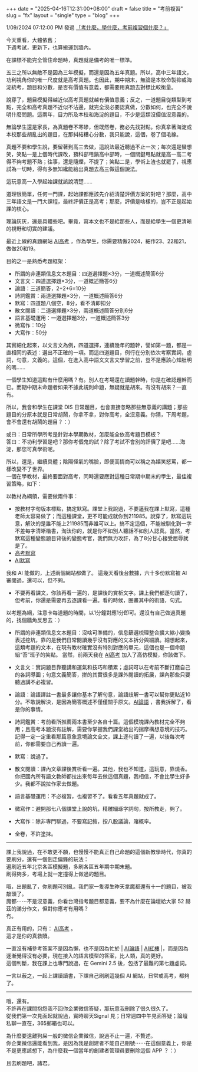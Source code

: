 +++
date = "2025-04-16T12:31:00+08:00"
draft = false
title = "考前複習"
slug = "fx"
layout = "single"
type = "blog"
+++

1/09/2024 07:12:00 PM 發過
<a href="https://blog.bdfzer.com/2024/01/blog-post_9.html" target="_blank">「考什麼，學什麼，考前複習個什麼？」</a> 

今天重看，大體依舊；  
下週考試，更新下，也算搬運到牆內。    

在課標不能完全管住命題時，真題就是備考的唯一標準。

五三之所以無敵不是因為三年模擬，而還是因為五年真題。所以，高中三年語文，功利視角你的唯一尺度就是高考真題。也因此，期中期末，無論是本校命製抑或海淀統考，題目和分數，是否有價值有意義，都需要用真題去對標比較衡量。

說穿了，題目模擬得越近似高考真題就越有價值意義；反之，一道題目從類型到考點，完全和高考真題不近似不沾邊，就完全沒必要認真做，分數如何，也完全不說明什麼問題。這兩年，目力所及本校和海淀的題目，不少是這類沒價值沒意義的。

無論學生還是家長，為真題卷不寒磣，但既然卷，務必先找對點。你真拿著海淀或本校那些胡亂出的題目，在那糾結糟心分數，我只能說，這個，卷了個毛線。

真題不要和學生說，要留著到高三去做，這說法最近聽過不止一次；每次還是蠻想笑，笑點一是上個時代課改，預科部甩鍋高中部時，一個關鍵甩點就是高一高二考得不夠考題不熟；往事，還是隨煙，不提了；笑點二是，學術上渣也就罷了，視應試為一切時，得有多無知纔能給出真題去高三做這個說法。

這玩意高一入學起始課就該說清楚……

道理很簡單，任何一門課，起始課都應該先介紹清楚評價方案的對吧？那麼，高中三年語文是一門大課程，最終評價正是高考；那麼，評價是啥樣的，豈不正是起始課的核心。

理論灰灰，還是具體些吧。畢竟，寫本文也不是給那些人，而是給學生一個更清晰的視野和切實的建議。

最近上線的真題網站 <a href="https://gk.bdfz.net" target="_blank">AI高考</a> ，作為學生，你需要精做2024，細作23、22和21，做做20和19。

目的之一是熟悉考題框架：

* 所謂的非連類信息文本題目：四道選擇題×3分，一道概述簡答6分
* 文言文：四道選擇題×3分，一道概述簡答6分
* 論語：三道簡答，2+2+6=10分
* 詩詞鑑賞：兩道選擇題×3分，一道概述簡答6分
* 默寫：四道題八個空，8分，看不清即扣分
* 散文閱讀：二道選擇題×3分，兩道概述簡答分別6分
* 語言基礎運用：一道選擇題3分，一道概述簡答3分
* 微寫作：10分
* 大寫作：50分  

其實細化起來，以文言文為例，四道選擇，連續幾年的題幹，譬如第一題，都是一直相同的表述：選出不正確的一項。而這四道題目，例行在分別依次考察實詞，虛詞，句意，文義的。這個，在進入高中語文文言文學習之前，豈不是應該心知肚明的嗎……

一個學生知道這點有什麼用嗎？有。別人在考場還在讀題幹時，你是在確認題幹而已。而期中期末命題者如果不據此規則命題，無疑就是胡來。有沒有胡來？一直有。

所以，我會和學生在課堂 DIS 日常題目，也會直接忽略那些無意義的講題；那些題目的分原本就是日常胡鬧，你拿不拿，對你高考，全沒意義。你猜，下周考題，會不會還有胡鬧的題目？：）

或曰：日常所學所考是針對本學期教材，怎麼能全依高考題目模板？  
答曰：不功利學習是吧？那你考個鬼的試？除了考試不會別的評價了是吧……海淀，那您可真學術呢。

所以，還是，繼續具體；陰陽怪氣的嘴臉，即便高情商可以稱之為嬉笑怒罵，都一樣改變不了世界。  
一個在學教材，最終要面對高考，同時還要應對這種日常期中期末的學生，最佳複習策略，如下：

以教材為綱領，需要做兩件事：

* 按教材字句版本標點，搞定默寫。課堂上我說過，不要逼我在課上默寫，這種老師太容易做了；而這種課堂，更不可能成就你到211985。說穿了，默寫這玩意，解決的是誰不能上211985而非誰可以上。搞不定這個，不能被馴化到一字不差每字清晰楷書，淘汰你的，就是你不如別人聽話不如別人認真。當然，考默寫這種變態題目背後的變態考官，我們無力攻訐，為了8分甘心接受屈辱就是了。  
* <a href="https://mf.bdfz.net" target="_blank">高考默寫</a>  
* <a href="https://mx.bdfz.net" target="_blank">AI默寫</a>  

我和 AI 能做的，上述兩個網站都做了。
這幾天看後台數據，六十多份默寫被 AI 審閱過，還可以，但不夠。  

* 不要再看課文，你該再看一遍的，是課後的賞析文字。課上我們都逐句讀了，但考前，你還是需要再去逐課看一遍。看的時候，圈畫其中的術語，句式。

以考題為綱，注意卡每道題的時間，以1分鐘對應1分即可。還沒有自己做過真題的，找個牆角反思去：）
* 所謂的非連類信息文本題目：沒啥可準備的，信息篩選梳理整合擴大縮小變換表述挖坑，靠的是我們日常閱讀幾乎沒有對應的文本拆分與細讀。細想起來，這類考題的文本，在現有教材確實沒有特別對應的單元，這個也是一個命題組“苔”班子的笑點。
當然，前兩天我在 <a href="https://gk.bdfz.net" target="_blank">AI高考</a> 加入了高仿模擬，你該做下。

* 文言文：實詞題目靠聽講和運氣和技巧和積累；虛詞可以在考前不斷打磨自己的各詞導圖；句意文義簡答，拼的其實很多是課外閱讀的拓展，課內那些只要聽過講不必複習。

* 論語：論語譯註一書最多讓你基本了解句意，論語歧解一書可以幫你更貼近10分。不敢說解決，是因為簡答概述不僅僅關乎原文。<a href="https://kz.bdfz.net" target="_blank">AI論語</a> ，書我拆解了，看是你的事情。  

* 詩詞鑑賞：考前看所推薦兩本書至少各自十篇。這個模塊課內教材完全不夠用；且高考本題沒有註解，需要你掌握我們課堂給出的揣摩構想意境的技巧。記得一定一定重看那篇意象意境論文全文，課上逐句讀了一遍，以後每次考前，你都需要自己再讀一遍。

* 默寫：說過了。

* 散文閱讀：課內文章課後賞析看一遍。其他，我也不知道，這玩意，靠燒香。你把國內所有語文教師都拉出來每年去做這個真題，我相信，不會比學生好多少。我都不說拉作家去做題。

* 語言基礎運用：不必複習，也複習不了。看看五年真題就成了。

* 微寫作：避開那七八個課堂上說的坑，精雕細琢字詞句，按所教走，夠了。

* 大寫作：除非專門聊過，不要寫記敘，按八股議論，賭概率。

* 全卷，不許塗抹。

---

課上我說過，在不敢更不願，也慢慢不能真正自己命題的這個新教學時代，你真的要刷分，還有一個劍走偏鋒的玩法：  
遍刷近五年北京各區模擬題，多刷各區五年期中期末題。  
刷得夠多，考場上就一定撞得上做過的題目。  

哦，出題亂了，你刷題可別亂。我們家一隻導生昨天拿魔都還有十一的題目，被我敲頭了。  
魔都⋯⋯不是沒意義，你看台灣指考題目都意義，要不為什麼在論壇給大家 52 赫茲的滿分作文，但對你應考有用嗎？  
冇。

真正有用的，只有：  <a href="https://gk.bdfz.net" target="_blank">AI高考</a>  。  
這才是你的真救贖。  

一直沒有補參考答案不是因為懶，也不是因為忙於 | <a href="https://kz.bdfz.net" target="_blank">AI論語</a> | <a href="https://hlm.bdfz.net" target="_blank">AI紅樓</a> |，而是因為逐漸覺得沒有必要，現在接入的語言模型的答案，比人類，真的更好。  
這個判斷，我在課上也專門說過，在 Gemini 2.5 後，包括了最難的第七題虛詞。  

一言以蔽之，一起上課讀讀書，下課自己刷刷這幾個 AI 網站，日常或高考，都夠了。  

---

哦，還有。  
不許再在課間抱怨我不回你企業微信答疑，那玩意我刪除了很久很久了。  
從我們第一次見面起就說過，實時聊天Signal 見；日常週四中午見面答疑；論壇私聊一直在，365郵箱也可以。  

為什麼要遠離狗屎一般的微信企業微信，說過不止一遍，不贅述。   
你企業微信還能看到我，是因為我是創建者不能自己刪號⋯⋯在這個意義上，你是不是更應該想下，為什麼我一個當年的創建者管理員要刪除這個 APP ？：）  

且去刷題吧，諸君。